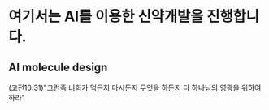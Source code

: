 # 여기서는 AI를 이용한 신약개발을 진행합니다.
## AI molecule design
(고전10:31)"그런즉 너희가 먹든지 마시든지 무엇을 하든지 다 하나님의 영광을 위하여 하라"
